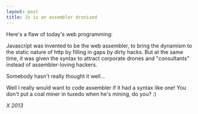 ```yaml
---
layout: post
title: Js is an assembler dronized
---
```


Here's a flaw of today's web programming:

Javascript was invented to be the web assembler, to bring the dynamism to the static nature of http by filling in gaps by dirty hacks. But at the same time, it was given the syntax to attract corporate drones and "consultants" instead of assembler-loving hackers.

Somebody hasn't really thought it well...

Well I really would want to code assembler if it had a syntax like one! You don't put a coal miner in tuxedo when he's mining, do you? :)

<!--eoe-->
*X 2013*
